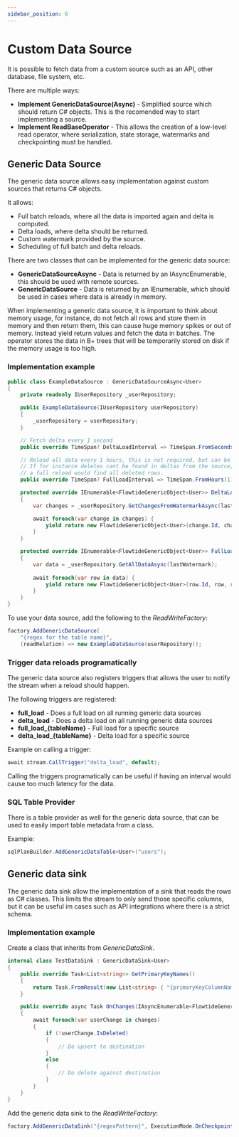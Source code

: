 ```yaml
---
sidebar_position: 6
---
```


# Custom Data Source

It is possible to fetch data from a custom source such as an API, other database, file system, etc.

There are multiple ways:

* **Implement GenericDataSource(Async)** - Simplified source which should return C# objects. This is the recomended way to start implementing a source.
* **Implement ReadBaseOperator** - This allows the creation of a low-level read operator, where serialization, state storage, watermarks and checkpointing must be handled.

## Generic Data Source

The generic data source allows easy implementation against custom sources that returns C# objects.

It allows:

* Full batch reloads, where all the data is imported again and delta is computed.
* Delta loads, where delta should be returned.
* Custom watermark provided by the source.
* Scheduling of full batch and delta reloads.

There are two classes that can be implemented for the generic data source:

* **GenericDataSourceAsync** - Data is returned by an IAsyncEnumerable, this should be used with remote sources.
* **GenericDataSource** - Data is returned by an IEnumerable, which should be used in cases where data is already in memory.

When implementing a generic data source, it is important to think about memory usage, for instance, do not
fetch all rows and store them in memory and then return them, this can cause huge memory spikes or out of memory.
Instead yield return values and fetch the data in batches. The operator stores the data in B+ trees that will be
temporarily stored on disk if the memory usage is too high.

### Implementation example

```csharp
public class ExampleDataSource : GenericDataSourceAsync<User>
{
    private readonly IUserRepository _userRepository;

    public ExampleDataSource(IUserRepository userRepository) 
    {
        _userRepository = userRepository;
    }

    // Fetch delta every 1 second
    public override TimeSpan? DeltaLoadInterval => TimeSpan.FromSeconds(1);

    // Reload all data every 1 hours, this is not required, but can be useful.
    // If for instance deletes cant be found in deltas from the source,
    // a full reload would find all deleted rows.
    public override TimeSpan? FullLoadInterval => TimeSpan.FromHours(1);

    protected override IEnumerable<FlowtideGenericObject<User>> DeltaLoadAsync(long lastWatermark)
    {
        var changes = _userRepository.GetChangesFromWatermarkAsync(lastWatermark);

        await foreach(var change in changes) {
            yield return new FlowtideGenericObject<User>(change.Id, change, change.Timestamp);
        }
    }

    protected override IEnumerable<FlowtideGenericObject<User>> FullLoadAsync()
    {
        var data = _userRepository.GetAllDataAsync(lastWatermark);
        
        await foreach(var row in data) {
            yield return new FlowtideGenericObject<User>(row.Id, row, row.Timestamp);
        }
    }
}
```

To use your data source, add the following to the *ReadWriteFactory*:

```csharp
factory.AddGenericDataSource(
    "{regex for the table name}", 
    (readRelation) => new ExampleDataSource(userRepository));
```

### Trigger data reloads programatically

The generic data source also registers triggers that allows the user to notify the stream when a reload should happen.

The following triggers are registered:

* **full_load** - Does a full load on all running generic data sources
* **delta_load** - Does a delta load on all running generic data sources
* **full_load_\{tableName\}** - Full load for a specific source
* **delta_load_\{tableName\}** - Delta load for a specific source

Example on calling a trigger:

```csharp
await stream.CallTrigger("delta_load", default);
```

Calling the triggers programatically can be useful if having an interval would cause too much latency for the data.

### SQL Table Provider

There is a table provider as well for the generic data source, that can be used to easily import table metadata from a class.

Example:

```csharp
sqlPlanBuilder.AddGenericDataTable<User>("users");
```

## Generic data sink

The generic data sink allow the implementation of a sink that reads the rows as C# classes.
This limits the stream to only send those specific columns, but it can be useful im cases such as API integrations where there is a strict schema.

### Implementation example

Create a class that inherits from *GenericDataSink*.

```csharp
internal class TestDataSink : GenericDataSink<User>
{
    public override Task<List<string>> GetPrimaryKeyNames()
    {
        return Task.FromResult(new List<string> { "{primaryKeyColumnName}" });
    }

    public override async Task OnChanges(IAsyncEnumerable<FlowtideGenericWriteObject<User>> changes)
    {
        await foreach(var userChange in changes)
        {
            if (!userChange.IsDeleted)
            {
                // Do upsert to destination
            }
            else
            {
                // Do delete against destination
            }
        }
    }
}
```

Add the generic data sink to the *ReadWriteFactory*:

```csharp
factory.AddGenericDataSink("{regexPattern}", ExecutionMode.OnCheckpoint, (rel) => new testDataSink());
```